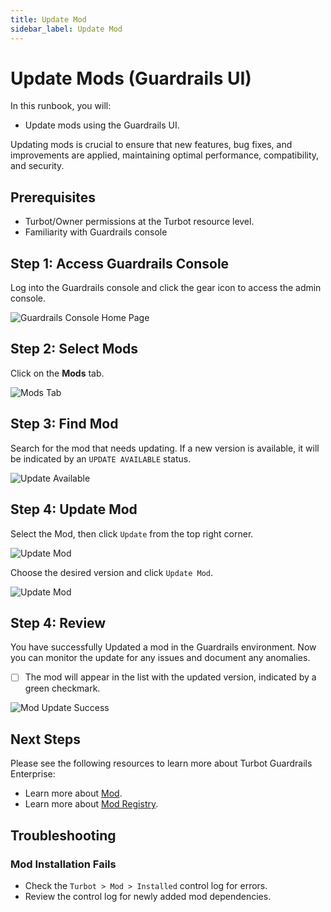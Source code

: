 ```yaml
---
title: Update Mod
sidebar_label: Update Mod
---
```


# Update Mods (Guardrails UI)

In this runbook, you will:
- Update mods using the Guardrails UI.

Updating mods is crucial to ensure that new features, bug fixes, and improvements are applied, maintaining optimal performance, compatibility, and security.

## Prerequisites

- Turbot/Owner permissions at the Turbot resource level.
- Familiarity with Guardrails console

## Step 1: Access Guardrails Console

Log into the Guardrails console and click the gear icon to access the admin console.

![Guardrails Console Home Page](/images/docs/guardrails/runbooks/enterprise-install/update-mod/update-mod-guardrails-console.png)

## Step 2: Select Mods

Click on the **Mods** tab.

![Mods Tab](/images/docs/guardrails/runbooks/enterprise-install/update-mod/update-mod-mods-tab.png)

## Step 3: Find Mod

Search for the mod that needs updating. If a new version is available, it will be indicated by an `UPDATE AVAILABLE` status.

![Update Available](/images/docs/guardrails/runbooks/enterprise-install/update-mod/update-mod-dialog-box.png)

## Step 4: Update Mod

Select the Mod, then click `Update` from the top right corner.

![Update Mod](/images/docs/guardrails/runbooks/enterprise-install/update-mod/update-mod-select-update.png)

Choose the desired version and click `Update Mod`.

![Update Mod](/images/docs/guardrails/runbooks/enterprise-install/update-mod/update-mod-version.png)

## Step 4: Review

You have successfully Updated a mod in the Guardrails environment. Now you can monitor the update for any issues and document any anomalies.

- [ ] The mod will appear in the list with the updated version, indicated by a green checkmark.

![Mod Update Success](/images/docs/guardrails/runbooks/enterprise-install/update-mod/update-mod-successfull.png)

## Next Steps

Please see the following resources to learn more about Turbot Guardrails Enterprise:

- Learn more about [Mod](https://turbot.com/guardrails/docs/mods).
- Learn more about [Mod Registry](https://turbot.com/guardrails/docs/mods#guardrails-mod-registry).


## Troubleshooting

### Mod Installation Fails

- Check the `Turbot > Mod > Installed` control log for errors.
- Review the control log for newly added mod dependencies.
